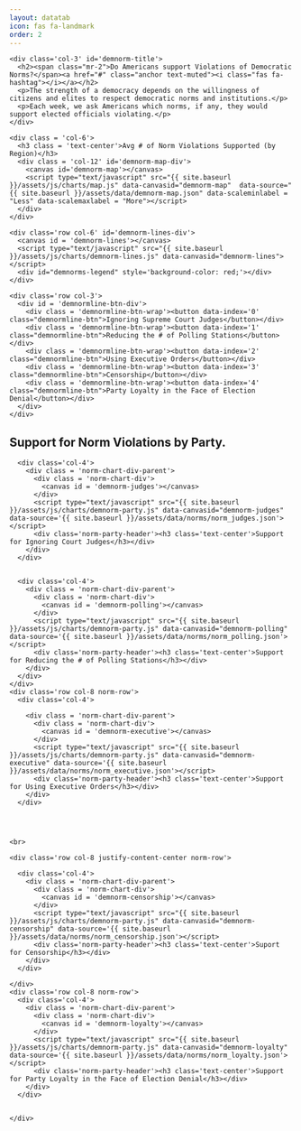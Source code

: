 ```yaml
---
layout: datatab
icon: fas fa-landmark
order: 2
---
```


<script src="{{ site.baseurl }}/assets/js/chartjs-adapter-date-fns.bundle.min.js"></script>


<div class = 'row' id='demnorm-row-1'>

    <div class='col-3' id='demnorm-title'>
      <h2><span class="mr-2">Do Americans support Violations of Democratic Norms?</span><a href="#" class="anchor text-muted"><i class="fas fa-hashtag"></i></a></h2>
      <p>The strength of a democracy depends on the willingness of citizens and elites to respect democratic norms and institutions.</p>
      <p>Each week, we ask Americans which norms, if any, they would support elected officials violating.</p>
    </div>

    <div class = 'col-6'>
      <h3 class = 'text-center'>Avg # of Norm Violations Supported (by Region)</h3>
      <div class = 'col-12' id='demnorm-map-div'>
        <canvas id='demnorm-map'></canvas>
        <script type="text/javascript" src="{{ site.baseurl }}/assets/js/charts/map.js" data-canvasid="demnorm-map"  data-source="{{ site.baseurl }}/assets/data/demnorm-map.json" data-scaleminlabel = "Less" data-scalemaxlabel = "More"></script>
      </div>
    </div>

</div>


<div class = 'row' id='demnorm-row-2'>

    <div class='row col-6' id='demnorm-lines-div'>
      <canvas id = 'demnorm-lines'></canvas>
      <script type="text/javascript" src="{{ site.baseurl }}/assets/js/charts/demnorm-lines.js" data-canvasid="demnorm-lines"></script>
      <div id="demnorms-legend" style='background-color: red;'></div>
    </div>

    <div class='row col-3'>
      <div id = 'demnormline-btn-div'>
        <div class = 'demnormline-btn-wrap'><button data-index='0' class="demnormline-btn">Ignoring Supreme Court Judges</button></div>
        <div class = 'demnormline-btn-wrap'><button data-index='1' class="demnormline-btn">Reducing the # of Polling Stations</button></div>
        <div class = 'demnormline-btn-wrap'><button data-index='2' class="demnormline-btn">Using Executive Orders</button></div>
        <div class = 'demnormline-btn-wrap'><button data-index='3' class="demnormline-btn">Censorship</button></div>
        <div class = 'demnormline-btn-wrap'><button data-index='4' class="demnormline-btn">Party Loyalty in the Face of Election Denial</button></div>
      </div>
    </div>

</div>



<div class = 'row chartrow chart' id='demnorm-row-3'>
  
  <div id='SupportPartyHeader'><h2><span class="mr-2">Support for Norm Violations by Party.</span><a href="#" class="anchor text-muted"><i class="fas fa-hashtag"></i></a></h2></div>

  <div class='norm-chart-container'>
    <div class='row col-8 norm-row'>

      <div class='col-4'> 
        <div class = 'norm-chart-div-parent'>
          <div class = 'norm-chart-div'>
            <canvas id = 'demnorm-judges'></canvas>
          </div>
          <script type="text/javascript" src="{{ site.baseurl }}/assets/js/charts/demnorm-party.js" data-canvasid="demnorm-judges" data-source='{{ site.baseurl }}/assets/data/norms/norm_judges.json'></script>
          <div class='norm-party-header'><h3 class='text-center'>Support for Ignoring Court Judges</h3></div>
        </div>
      </div>


      <div class='col-4'> 
        <div class = 'norm-chart-div-parent'>
          <div class = 'norm-chart-div'>
            <canvas id = 'demnorm-polling'></canvas>
          </div>
          <script type="text/javascript" src="{{ site.baseurl }}/assets/js/charts/demnorm-party.js" data-canvasid="demnorm-polling" data-source='{{ site.baseurl }}/assets/data/norms/norm_polling.json'></script>
          <div class='norm-party-header'><h3 class='text-center'>Support for Reducing the # of Polling Stations</h3></div>
        </div>
      </div>
    </div>
    <div class='row col-8 norm-row'>
      <div class='col-4'> 

        <div class = 'norm-chart-div-parent'>
          <div class = 'norm-chart-div'>
            <canvas id = 'demnorm-executive'></canvas>
          </div>
          <script type="text/javascript" src="{{ site.baseurl }}/assets/js/charts/demnorm-party.js" data-canvasid="demnorm-executive" data-source='{{ site.baseurl }}/assets/data/norms/norm_executive.json'></script>
          <div class='norm-party-header'><h3 class='text-center'>Support for Using Executive Orders</h3></div>
        </div>
      </div>


   

    <br>

    <div class='row col-8 justify-content-center norm-row'>

      <div class='col-4'> 
        <div class = 'norm-chart-div-parent'>
          <div class = 'norm-chart-div'>
            <canvas id = 'demnorm-censorship'></canvas>
          </div>
          <script type="text/javascript" src="{{ site.baseurl }}/assets/js/charts/demnorm-party.js" data-canvasid="demnorm-censorship" data-source='{{ site.baseurl }}/assets/data/norms/norm_censorship.json'></script>
          <div class='norm-party-header'><h3 class='text-center'>Suport for Censorship</h3></div>
        </div>
      </div>

    </div>
    <div class='row col-8 norm-row'>
      <div class='col-4'> 
        <div class = 'norm-chart-div-parent'>
          <div class = 'norm-chart-div'>
            <canvas id = 'demnorm-loyalty'></canvas>
          </div>
          <script type="text/javascript" src="{{ site.baseurl }}/assets/js/charts/demnorm-party.js" data-canvasid="demnorm-loyalty" data-source='{{ site.baseurl }}/assets/data/norms/norm_loyalty.json'></script>
          <div class='norm-party-header'><h3 class='text-center'>Support for Party Loyalty in the Face of Election Denial</h3></div>
        </div>
      </div>


    </div>
  </div>
</div>
